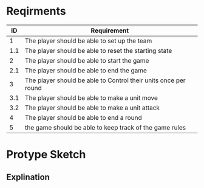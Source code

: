 # Reqirments
| ID  | Requirement |
| ------------- | ------------- |
| 1  | The player should be able to set up the team |
| 1.1| The player should be able to reset the starting state|
| 2  | The player should be able to start the game  |
| 2.1| The player should be able to end the game  |
| 3  | The player should be able to Control their units once per round|
| 3.1  | The player should be able to make a unit move|
| 3.2  | The player should be able to make a unit attack|
| 4 | The player should be able to end a round|
| 5 | the game should be able to keep track of the game rules|

# Protype Sketch

## Explination
